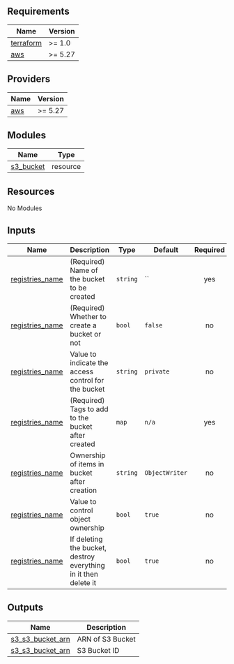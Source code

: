 ## Requirements

| Name | Version |
|------|---------|
| <a name="requirement_terraform"></a> [terraform](#requirement\_terraform) | >= 1.0 |
| <a name="requirement_aws"></a> [aws](#requirement\_aws) | >= 5.27 |

## Providers

| Name | Version |
|------|---------|
| <a name="provider_aws"></a> [aws](#provider\_aws) | >= 5.27 |

## Modules

| Name | Type |
|------|------|
| [s3_bucket](https://registry.terraform.io/modules/terraform-aws-modules/s3-bucket/aws/latest) | resource |

## Resources

No Modules

## Inputs

| Name | Description | Type | Default | Required |
|------|-------------|------|---------|:--------:|
| <a name="input_bucket_name"></a> [registries\_name](#input\_registries\_name) | (Required) Name of the bucket to be created | `string` | `` | yes |
| <a name="input_create_bucket"></a> [registries\_name](#input\_registries\_name) | (Required) Whether to create a bucket or not | `bool` | `false` | no |
| <a name="input_registries_bucket_acl"></a> [registries\_name](#input\_registries\_name) | Value to indicate the access control for the bucket | `string` | `private` | no |
| <a name="input_registries_tags"></a> [registries\_name](#input\_registries\_name) | (Required) Tags to add to the bucket after created | `map` | `n/a` | yes |
| <a name="input_registries_bucket_ownership"></a> [registries\_name](#input\_registries\_name) | Ownership of items in bucket after creation | `string` | `ObjectWriter` | no |
| <a name="input_registries_control_object_ownership"></a> [registries\_name](#input\_registries\_name) | Value to control object ownership | `bool` | `true` | no |
| <a name="input_registries_force_destroy"></a> [registries\_name](#input\_registries\_name) | If deleting the bucket, destroy everything in it then delete it | `bool` | `true` | no |

## Outputs

| Name | Description |
|------|-------------|
| <a name="output_s3_bucket_arn"></a> [s3\_s3_bucket_arn](#output\_s3\_s3_bucket_arn) | ARN of S3 Bucket |
| <a name="output_s3_bucket_id"></a> [s3\_s3_bucket_arn](#output\_s3\_s3_bucket_id) | S3 Bucket ID |
